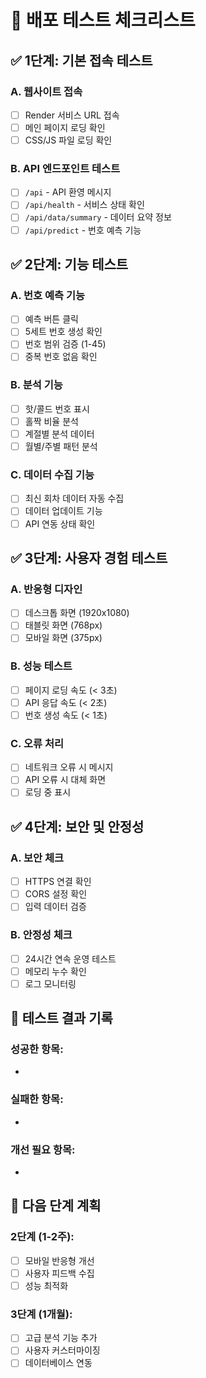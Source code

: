 # 🚀 배포 테스트 체크리스트

## ✅ 1단계: 기본 접속 테스트

### A. 웹사이트 접속
- [ ] Render 서비스 URL 접속
- [ ] 메인 페이지 로딩 확인
- [ ] CSS/JS 파일 로딩 확인

### B. API 엔드포인트 테스트
- [ ] `/api` - API 환영 메시지
- [ ] `/api/health` - 서비스 상태 확인
- [ ] `/api/data/summary` - 데이터 요약 정보
- [ ] `/api/predict` - 번호 예측 기능

## ✅ 2단계: 기능 테스트

### A. 번호 예측 기능
- [ ] 예측 버튼 클릭
- [ ] 5세트 번호 생성 확인
- [ ] 번호 범위 검증 (1-45)
- [ ] 중복 번호 없음 확인

### B. 분석 기능
- [ ] 핫/콜드 번호 표시
- [ ] 홀짝 비율 분석
- [ ] 계절별 분석 데이터
- [ ] 월별/주별 패턴 분석

### C. 데이터 수집 기능
- [ ] 최신 회차 데이터 자동 수집
- [ ] 데이터 업데이트 기능
- [ ] API 연동 상태 확인

## ✅ 3단계: 사용자 경험 테스트

### A. 반응형 디자인
- [ ] 데스크톱 화면 (1920x1080)
- [ ] 태블릿 화면 (768px)
- [ ] 모바일 화면 (375px)

### B. 성능 테스트
- [ ] 페이지 로딩 속도 (< 3초)
- [ ] API 응답 속도 (< 2초)
- [ ] 번호 생성 속도 (< 1초)

### C. 오류 처리
- [ ] 네트워크 오류 시 메시지
- [ ] API 오류 시 대체 화면
- [ ] 로딩 중 표시

## ✅ 4단계: 보안 및 안정성

### A. 보안 체크
- [ ] HTTPS 연결 확인
- [ ] CORS 설정 확인
- [ ] 입력 데이터 검증

### B. 안정성 체크
- [ ] 24시간 연속 운영 테스트
- [ ] 메모리 누수 확인
- [ ] 로그 모니터링

## 📝 테스트 결과 기록

### 성공한 항목:
- 

### 실패한 항목:
- 

### 개선 필요 항목:
- 

## 🎯 다음 단계 계획

### 2단계 (1-2주):
- [ ] 모바일 반응형 개선
- [ ] 사용자 피드백 수집
- [ ] 성능 최적화

### 3단계 (1개월):
- [ ] 고급 분석 기능 추가
- [ ] 사용자 커스터마이징
- [ ] 데이터베이스 연동
